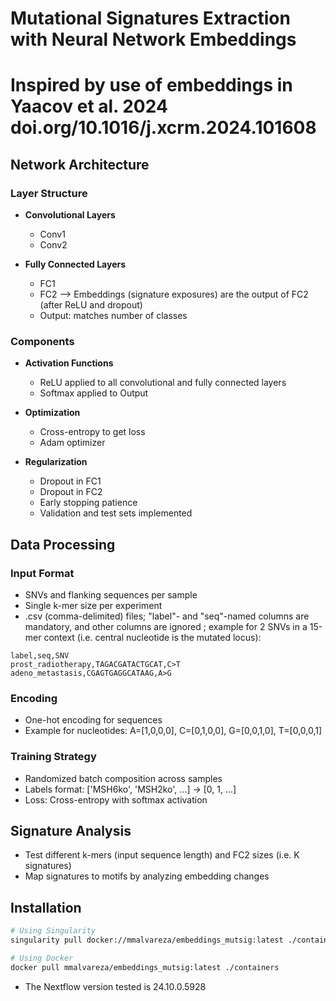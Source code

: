 # Mutational Signatures Extraction with Neural Network Embeddings

# Inspired by use of embeddings in Yaacov et al. 2024 doi.org/10.1016/j.xcrm.2024.101608

## Network Architecture
### Layer Structure
- **Convolutional Layers**
  - Conv1
  - Conv2

- **Fully Connected Layers**
  - FC1
  - FC2 --> Embeddings (signature exposures) are the output of FC2 (after ReLU and dropout)
  - Output: matches number of classes

### Components
- **Activation Functions**
  - ReLU applied to all convolutional and fully connected layers
  - Softmax applied to Output

- **Optimization**
  - Cross-entropy to get loss
  - Adam optimizer

- **Regularization**
  - Dropout in FC1
  - Dropout in FC2
  - Early stopping patience
  - Validation and test sets implemented

## Data Processing

### Input Format
- SNVs and flanking sequences per sample
- Single k-mer size per experiment
- .csv (comma-delimited) files; "label"- and "seq"-named columns are mandatory, and other columns are ignored ; example for 2 SNVs in a 15-mer context (i.e. central nucleotide is the mutated locus):
```
label,seq,SNV
prost_radiotherapy,TAGACGATACTGCAT,C>T
adeno_metastasis,CGAGTGAGGCATAAG,A>G
```

### Encoding
- One-hot encoding for sequences
- Example for nucleotides: A=[1,0,0,0], C=[0,1,0,0], G=[0,0,1,0], T=[0,0,0,1]

### Training Strategy
- Randomized batch composition across samples
- Labels format: ['MSH6ko', 'MSH2ko', ...] → [0, 1, ...]
- Loss: Cross-entropy with softmax activation

## Signature Analysis
- Test different k-mers (input sequence length) and FC2 sizes (i.e. K signatures)
- Map signatures to motifs by analyzing embedding changes

## Installation
```bash
# Using Singularity
singularity pull docker://mmalvareza/embeddings_mutsig:latest ./containers

# Using Docker
docker pull mmalvareza/embeddings_mutsig:latest ./containers
```

- The Nextflow version tested is 24.10.0.5928
